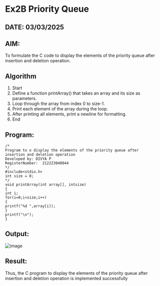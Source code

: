 # Ex2B Priority Queue
## DATE: 03/03/2025
## AIM:
To formulate the C code to display the elements of the priority queue after insertion and deletion operation.

## Algorithm
1. Start
2. Define a function printArray() that takes an array and its size as parameters.
3. Loop through the array from index 0 to size-1.
4. Print each element of the array during the loop.
5. After printing all elements, print a newline for formatting.
6. End
  

## Program:
```
/*
Program to o display the elements of the priority queue after insertion and deletion operation
Developed by: DIVYA P
RegisterNumber:  212223040044
*/
#include<stdio.h>
int size = 0;
*/
void printArray(int array[], intsize)
{
int i;
for(i=0;i<size;i++)
{
printf("%d ",array[i]);
}
printf("\n");
}
```

## Output:

![image](https://github.com/user-attachments/assets/7cf865d3-e19d-47a9-a3e5-77d56dfbfb5d)


## Result:
Thus, the C program to display the elements of the priority queue after insertion and deletion operation is implemented successfully
